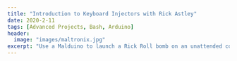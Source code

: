 ```yaml
---
title: "Introduction to Keyboard Injectors with Rick Astley"
date: 2020-2-11
tags: [Advanced Projects, Bash, Arduino]
header:
  image: "images/maltronix.jpg"
excerpt: "Use a Malduino to launch a Rick Roll bomb on an unattended computer"
---
```

